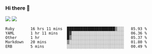 ### Hi there 👋

<!--
**sasharevzin/sasharevzin** is a ✨ _special_ ✨ repository because its `README.md` (this file) appears on your GitHub profile.

Here are some ideas to get you started:

- 🔭 I’m currently working on ...
- 🌱 I’m currently learning ...
- 👯 I’m looking to collaborate on ...
- 🤔 I’m looking for help with ...
- 💬 Ask me about ...
- 📫 How to reach me: ...
- 😄 Pronouns: ...
- ⚡ Fun fact: ...
-->

![](https://yusufozturk.vercel.app/api?username=sasharevzin&hide_title=true&include_all_commits=true&count_private=true&show_icons=true) ![](https://yusufozturk.vercel.app/api/top-langs/?username=sasharevzin&layout=compact&langs_count=10&hide=apacheconf,coffeescript)

<!--START_SECTION:waka-->
```text
Ruby       16 hrs 11 mins  █████████████████████▒░░░   85.93 % 
YAML       1 hr 11 mins    █▓░░░░░░░░░░░░░░░░░░░░░░░   06.36 % 
Other      1 hr            █▒░░░░░░░░░░░░░░░░░░░░░░░   05.37 % 
Markdown   20 mins         ▒░░░░░░░░░░░░░░░░░░░░░░░░   01.80 % 
ERB        5 mins          ░░░░░░░░░░░░░░░░░░░░░░░░░   00.49 % 
```
<!--END_SECTION:waka-->
